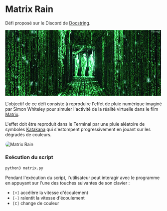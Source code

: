 # Matrix Rain

Défi proposé sur le Discord de [Docstring][docstring].

<img src="assets/movie.gif" width="500px" height="211px" alt="Matrix Movie">

L'objectif de ce défi consiste à reproduire l'effet de pluie numérique imaginé par Simon Whiteley pour simuler l'activité de la réalité virtuelle dans le film [Matrix][matrix].

L'effet doit être reproduit dans le Terminal par une pluie aléatoire de symboles [Katakana][katakana] qui s'estompent progressivement en jouant sur les dégradés de couleurs.

<img src="assets/matrix-rain.gif" width="600px" height="388px" style="border-radius:10px" alt="Matrix Rain">

### Exécution du script

```sh
python3 matrix.py
```

Pendant l'exécution du script, l'utilisateur peut interagir avec le programme en appuyant sur l'une des touches suivantes de son clavier :

- `[+]` accélère la vitesse d'écoulement
- `[-]` ralentit la vitesse d'écoulement
- `[C]` change de couleur


[docstring]: https://www.docstring.frv
[matrix]:    https://www.warnerbros.com/movies/matrix
[katakana]:  https://fr.wikipedia.org/wiki/Table_des_caract%C3%A8res_Unicode/U30A0